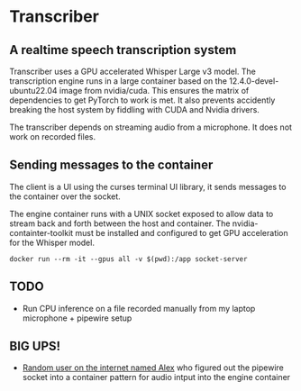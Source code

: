# Transcriber

## A realtime speech transcription system

Transcriber uses a GPU accelerated Whisper Large v3 model. The transcription engine runs in a large container based on the 12.4.0-devel-ubuntu22.04 image from nvidia/cuda. This ensures the matrix of dependencies to get PyTorch to work is met. It also prevents accidently breaking the host system by fiddling with CUDA and Nvidia drivers.

The transcriber depends on streaming audio from a microphone. It does not work on recorded files.

## Sending messages to the container

The client is a UI using the curses terminal UI library, it sends messages to the container over the socket.

The engine container runs with a UNIX socket exposed to allow data to stream back and forth between the host and container. The nvidia-containter-toolkit must be installed and configured to get GPU acceleration for the Whisper model.

`docker run --rm -it --gpus all -v $(pwd):/app socket-server`

## TODO

* Run CPU inference on a file recorded manually from my laptop microphone + pipewire setup

## BIG UPS!

* [Random user on the internet named Alex](https://stackoverflow.com/a/75775875) who figured out the pipewire socket into a container pattern for audio intput into the engine container